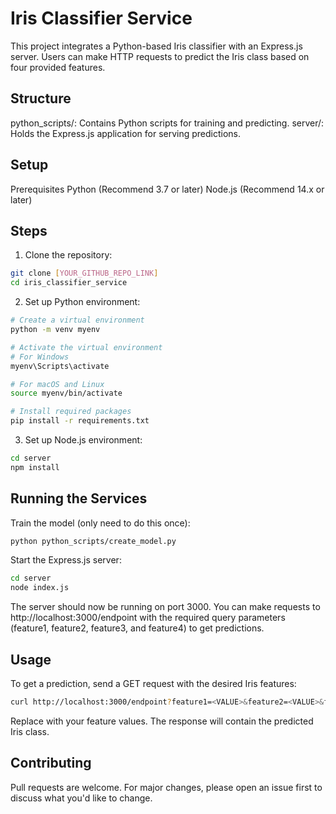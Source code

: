 # Iris Classifier Service
This project integrates a Python-based Iris classifier with an Express.js server. Users can make HTTP requests to predict the Iris class based on four provided features.

## Structure
python_scripts/: Contains Python scripts for training and predicting.
server/: Holds the Express.js application for serving predictions.

## Setup
Prerequisites
Python (Recommend 3.7 or later)
Node.js (Recommend 14.x or later)

## Steps
1. Clone the repository:

``` bash
git clone [YOUR_GITHUB_REPO_LINK]
cd iris_classifier_service
```

2. Set up Python environment:

``` bash
# Create a virtual environment
python -m venv myenv

# Activate the virtual environment
# For Windows
myenv\Scripts\activate

# For macOS and Linux
source myenv/bin/activate

# Install required packages
pip install -r requirements.txt
```

3. Set up Node.js environment:

``` bash
cd server
npm install
```

## Running the Services
Train the model (only need to do this once):

``` bash
python python_scripts/create_model.py
```

Start the Express.js server:

``` bash
cd server
node index.js
```

The server should now be running on port 3000. You can make requests to http://localhost:3000/endpoint with the required query parameters (feature1, feature2, feature3, and feature4) to get predictions.

## Usage
To get a prediction, send a GET request with the desired Iris features:

``` bash
curl http://localhost:3000/endpoint?feature1=<VALUE>&feature2=<VALUE>&feature3=<VALUE>&feature4=<VALUE>
```

Replace <VALUE> with your feature values. The response will contain the predicted Iris class.

## Contributing
Pull requests are welcome. For major changes, please open an issue first to discuss what you'd like to change.

